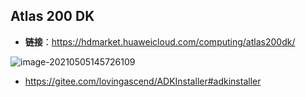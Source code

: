 ## Atlas 200 DK

- **链接**：https://hdmarket.huaweicloud.com/computing/atlas200dk/

![image-20210505145726109](https://i.loli.net/2021/05/05/xZkwYg5LdGI1Aaf.png)

- https://gitee.com/lovingascend/ADKInstaller#adkinstaller

